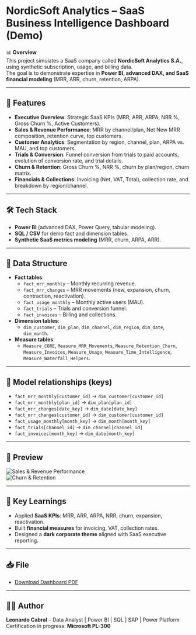 # NordicSoft Analytics – SaaS Business Intelligence Dashboard (Demo)

📊 **Overview**  
This project simulates a SaaS company called **NordicSoft Analytics S.A.**, using synthetic subscription, usage, and billing data.  
The goal is to demonstrate expertise in **Power BI, advanced DAX, and SaaS financial modeling** (MRR, ARR, churn, retention, ARPA).

---

## 🚀 Features
- **Executive Overview**: Strategic SaaS KPIs (MRR, ARR, ARPA, NRR %, Gross Churn %, Active Customers).  
- **Sales & Revenue Performance**: MRR by channel/plan, Net New MRR composition, retention curve, top customers.  
- **Customer Analytics**: Segmentation by region, channel, plan, ARPA vs. MAU, and top customers.  
- **Trials & Conversion**: Funnel conversion from trials to paid accounts, evolution of conversion rate, and trial details.  
- **Churn & Retention**: Gross Churn %, NRR %, churn by plan/region, churn matrix.  
- **Financials & Collections**: Invoicing (Net, VAT, Total), collection rate, and breakdown by region/channel.  

---

## 🛠️ Tech Stack
- **Power BI** (advanced DAX, Power Query, tabular modeling).  
- **SQL / CSV** for demo fact and dimension tables.  
- **Synthetic SaaS metrics modeling** (MRR, churn, ARPA, ARR).  

---

## 📂 Data Structure
- **Fact tables**:  
  - `fact_mrr_monthly` – Monthly recurring revenue.  
  - `fact_mrr_changes` – MRR movements (new, expansion, churn, contraction, reactivation).  
  - `fact_usage_monthly` – Monthly active users (MAU).  
  - `fact_trials` – Trials and conversion funnel.  
  - `fact_invoices` – Billing and collections.  
- **Dimension tables**:  
  - `dim_customer`, `dim_plan`, `dim_channel`, `dim_region`, `dim_date`, `dim_month`.  
- **Measure tables**:  
  - `Measure_CORE`, `Measure_MRR_Movements`, `Measure_Retention_Churn`, `Measure_Invoices`, `Measure_Usage`, `Measure_Time_Intelligence`, `Measure_Waterfall_Helpers`.  

---

## 🔗 Model relationships (keys)
- `fact_mrr_monthly[customer_id]` → `dim_customer[customer_id]`  
- `fact_mrr_monthly[plan_id]` → `dim_plan[plan_id]`  
- `fact_mrr_changes[date_key]` → `dim_date[date_key]`  
- `fact_mrr_changes[customer_id]` → `dim_customer[customer_id]`  
- `fact_usage_monthly[month_key]` → `dim_month[month_key]`  
- `fact_trials[channel_id]` → `dim_channel[channel_id]`  
- `fact_invoices[month_key]` → `dim_date[month_key]`  

---

## 📸 Preview
![Sales & Revenue Performance](assets/preview_sales.png)  
![Churn & Retention](assets/preview_churn.png)  

---

## 🎯 Key Learnings
- Applied **SaaS KPIs**: MRR, ARR, ARPA, NRR, churn, expansion, reactivation.  
- Built **financial measures** for invoicing, VAT, collection rates.  
- Designed a **dark corporate theme** aligned with SaaS executive reporting.  

---

## 📥 File
- [Download Dashboard PDF](./NordicSoft_Analytics.pdf)

---

## 👨‍💻 Author
**Leonardo Cabral** – Data Analyst | Power BI | SQL | SAP | Power Platform  
Certification in progress: **Microsoft PL-300**
